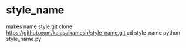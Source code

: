 # style_name
makes name style
git clone https://github.com/kalasaikamesh/style_name.git
cd style_name
python style_name.py
